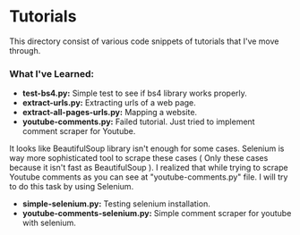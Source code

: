 # Tutorials
This directory consist of various code snippets of tutorials that I've move through.
### What I've Learned:
- **test-bs4.py:** Simple test to see if bs4 library works properly.
- **extract-urls.py:** Extracting urls of a web page.
- **extract-all-pages-urls.py:** Mapping a website.
- **youtube-comments.py:** Failed tutorial. Just tried to implement comment scraper for Youtube.

It looks like BeautifulSoup library isn't enough for some cases. Selenium is way more sophisticated tool to scrape these cases ( Only these cases because it isn't fast as BeautifulSoup ). I realized that while trying to scrape Youtube comments as you can see at "youtube-comments.py" file. I will try to do this task by using Selenium.

- **simple-selenium.py:** Testing selenium installation.
- **youtube-comments-selenium.py:** Simple comment scraper for youtube with selenium.
